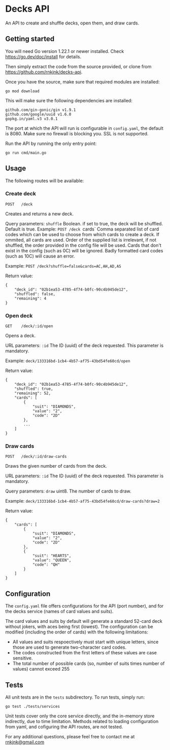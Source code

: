 # Decks API

An API to create and shuffle decks, open them, and draw cards.

## Getting started

You will need Go version 1.22.1 or newer installed. Check https://go.dev/doc/install for details.

Then simply extract the code from the source provided, or clone from https://github.com/rnkjnk/decks-api.

Once you have the source, make sure that required modules are installed:
```
go mod download
```

This will make sure the following dependencies are installed:
```
github.com/gin-gonic/gin v1.9.1
github.com/google/uuid v1.6.0
gopkg.in/yaml.v3 v3.0.1
```
The port at which the API will run is configurable in `config.yaml`, the default is 8080. Make sure no firewall is blocking you. SSL is not supported.

Run the API by running the only entry point:
```
go run cmd/main.go
```

## Usage

The following routes will be available:

### Create deck
```
POST   /deck
```
Creates and returns a new deck.

Query parameters: 
`shuffle` Boolean. if set to true, the deck will be shuffled. Default is true. Example: `POST /deck
`cards` Comma separated list of card codes which can be used to choose from which cards to create a deck. If ommited, all cards are used. Order of the supplied list is irrelevant, if not shuffled, the order provided in the config file will be used. Cards that don't exist in the config (such as 0C) will be ignored. Badly formatted card codes (such as 10C) will cause an error.

Example: `POST /deck?shuffle=false&cards=AC,AH,AD,AS`

Return value:
```
{
    "deck_id": "02b1ea53-4785-4f74-b0fc-90c4b945de12",
    "shuffled": false,
    "remaining": 4
}
```

### Open deck
```
GET    /deck/:id/open
```
Opens a deck.

URL parameters: 
`:id` The ID (uuid) of the deck requested. This parameter is mandatory.

Example: `deck/133316bd-1cb4-4b57-af75-43bd54fe60cd/open`

Return value:
```
{
    "deck_id": "02b1ea53-4785-4f74-b0fc-90c4b945de12",
    "shuffled": true,
    "remaining": 52,
    "cards": [
        {
            "suit": "DIAMONDS",
            "value": "2",
            "code": "2D"
        },
        ...
    ]
}
```

### Draw cards
```
POST   /deck/:id/draw-cards
```
Draws the given number of cards from the deck. 

URL parameters: 
`:id` The ID (uuid) of the deck requested. This parameter is mandatory.

Query parameters: 
`draw` uint8. The number of cards to draw.

Example: `deck/133316bd-1cb4-4b57-af75-43bd54fe60cd/draw-cards?draw=2`

Return value:
```
{
    "cards": [
        {
            "suit": "DIAMONDS",
            "value": "2",
            "code": "2D"
        },
        {
            "suit": "HEARTS",
            "value": "QUEEN",
            "code": "QH"
        }
    ]
}
```

## Configuration

The `config.yaml` file offers configurations for the API (port number), and for the decks service (names of card values and suits).

The card values and suits by default will generate a standard 52-card deck without jokers, with aces being first (lowest). The configuration can be modified (including the order of cards) with the following limitations:
- All values and suits respoectively must start with unique letters, since those are used to generate two-character card codes.
- The codes constructed from the first letters of these values are case sensitive.
- The total number of possible cards (so, number of suits times number of values) cannot exceed 255

## Tests
All unit tests are in the `tests` subdirectory. To run tests, simply run:
```
go test ./tests/services
```

Unit tests cover only the core service directly, and the in-memory store indirectly, due to time limitation. Methods related to loading configuration from yaml, and cofiguring the API routes, are not tested.

For any additional questions, please feel free to contact me at rnkjnk@gmail.com